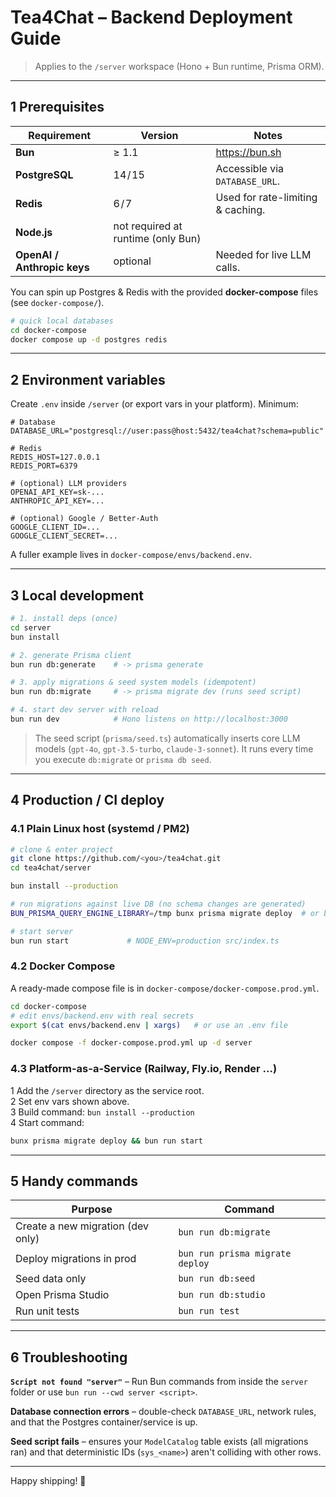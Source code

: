 # Tea4Chat – Backend Deployment Guide

> Applies to the `/server` workspace (Hono + Bun runtime, Prisma ORM).

---

## 1  Prerequisites

| Requirement | Version | Notes |
|-------------|---------|-------|
| **Bun**     | ≥ 1.1   | https://bun.sh 
| **PostgreSQL** | 14 / 15 | Accessible via `DATABASE_URL`.
| **Redis**   | 6 / 7    | Used for rate-limiting & caching.
| **Node.js** | not required at runtime (only Bun) |
| **OpenAI / Anthropic keys** | optional | Needed for live LLM calls.

You can spin up Postgres & Redis with the provided **docker-compose** files (see `docker-compose/`).

```bash
# quick local databases
cd docker-compose
docker compose up -d postgres redis
```

---

## 2  Environment variables

Create `.env` inside `/server` (or export vars in your platform). Minimum:

```env
# Database
DATABASE_URL="postgresql://user:pass@host:5432/tea4chat?schema=public"

# Redis
REDIS_HOST=127.0.0.1
REDIS_PORT=6379

# (optional) LLM providers
OPENAI_API_KEY=sk-...
ANTHROPIC_API_KEY=...

# (optional) Google / Better-Auth
GOOGLE_CLIENT_ID=...
GOOGLE_CLIENT_SECRET=...
```

A fuller example lives in `docker-compose/envs/backend.env`.

---

## 3  Local development

```bash
# 1. install deps (once)
cd server
bun install

# 2. generate Prisma client
bun run db:generate    # -> prisma generate

# 3. apply migrations & seed system models (idempotent)
bun run db:migrate     # -> prisma migrate dev (runs seed script)

# 4. start dev server with reload
bun run dev            # Hono listens on http://localhost:3000
```

> The seed script (`prisma/seed.ts`) automatically inserts core LLM models (`gpt-4o`, `gpt-3.5-turbo`, `claude-3-sonnet`). It runs every time you execute `db:migrate` or `prisma db seed`.

---

## 4  Production / CI deploy

### 4.1 Plain Linux host (systemd / PM2)
```bash
# clone & enter project
git clone https://github.com/<you>/tea4chat.git
cd tea4chat/server

bun install --production

# run migrations against live DB (no schema changes are generated)
BUN_PRISMA_QUERY_ENGINE_LIBRARY=/tmp bunx prisma migrate deploy  # or bun run prisma migrate deploy

# start server
bun run start             # NODE_ENV=production src/index.ts
```

### 4.2 Docker Compose
A ready-made compose file is in `docker-compose/docker-compose.prod.yml`.

```bash
cd docker-compose
# edit envs/backend.env with real secrets
export $(cat envs/backend.env | xargs)   # or use an .env file

docker compose -f docker-compose.prod.yml up -d server
```

### 4.3 Platform-as-a-Service (Railway, Fly.io, Render …)
1  Add the `/server` directory as the service root.  
2  Set env vars shown above.  
3  Build command: `bun install --production`  
4  Start command:  
```bash
bunx prisma migrate deploy && bun run start
```

---

## 5  Handy commands

| Purpose | Command |
|---------|---------|
| Create a new migration (dev only) | `bun run db:migrate` |
| Deploy migrations in prod | `bun run prisma migrate deploy` |
| Seed data only | `bun run db:seed` |
| Open Prisma Studio | `bun run db:studio` |
| Run unit tests | `bun run test` |

---

## 6  Troubleshooting

**`Script not found "server"`** – Run Bun commands from inside the `server` folder or use `bun run --cwd server <script>`.

**Database connection errors** – double-check `DATABASE_URL`, network rules, and that the Postgres container/service is up.

**Seed script fails** – ensures your `ModelCatalog` table exists (all migrations ran) and that deterministic IDs (`sys_<name>`) aren't colliding with other rows.

---

Happy shipping! 🚀
